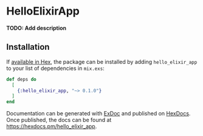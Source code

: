 # HelloElixirApp

**TODO: Add description**

## Installation

If [available in Hex](https://hex.pm/docs/publish), the package can be installed
by adding `hello_elixir_app` to your list of dependencies in `mix.exs`:

```elixir
def deps do
  [
    {:hello_elixir_app, "~> 0.1.0"}
  ]
end
```

Documentation can be generated with [ExDoc](https://github.com/elixir-lang/ex_doc)
and published on [HexDocs](https://hexdocs.pm). Once published, the docs can
be found at <https://hexdocs.pm/hello_elixir_app>.

